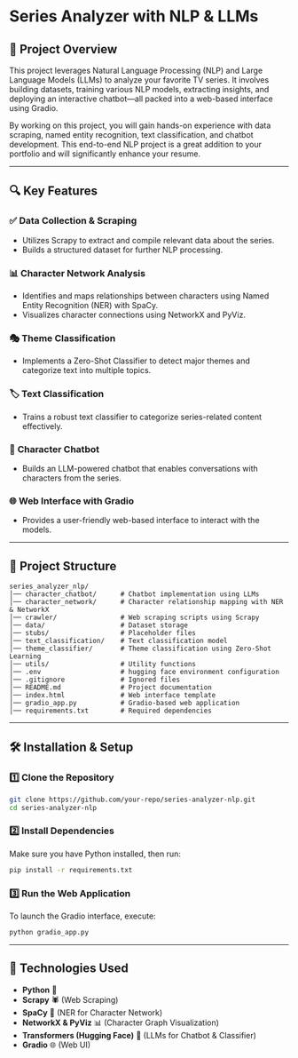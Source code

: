 # Series Analyzer with NLP & LLMs

## 🚀 Project Overview
This project leverages Natural Language Processing (NLP) and Large Language Models (LLMs) to analyze your favorite TV series. It involves building datasets, training various NLP models, extracting insights, and deploying an interactive chatbot—all packed into a web-based interface using Gradio.

By working on this project, you will gain hands-on experience with data scraping, named entity recognition, text classification, and chatbot development. This end-to-end NLP project is a great addition to your portfolio and will significantly enhance your resume.

---

## 🔍 Key Features
### ✅ **Data Collection & Scraping**
- Utilizes Scrapy to extract and compile relevant data about the series.
- Builds a structured dataset for further NLP processing.

### 📊 **Character Network Analysis**
- Identifies and maps relationships between characters using Named Entity Recognition (NER) with SpaCy.
- Visualizes character connections using NetworkX and PyViz.

### 🎭 **Theme Classification**
- Implements a Zero-Shot Classifier to detect major themes and categorize text into multiple topics.

### 🏷 **Text Classification**
- Trains a robust text classifier to categorize series-related content effectively.

### 💬 **Character Chatbot**
- Builds an LLM-powered chatbot that enables conversations with characters from the series.

### 🌐 **Web Interface with Gradio**
- Provides a user-friendly web-based interface to interact with the models.

---

## 📂 Project Structure
```
series_analyzer_nlp/
│── character_chatbot/      # Chatbot implementation using LLMs
│── character_network/      # Character relationship mapping with NER & NetworkX
│── crawler/                # Web scraping scripts using Scrapy
│── data/                   # Dataset storage
│── stubs/                  # Placeholder files
│── text_classification/    # Text classification model
│── theme_classifier/       # Theme classification using Zero-Shot Learning
│── utils/                  # Utility functions
│── .env                    # hugging face environment configuration
│── .gitignore              # Ignored files
│── README.md               # Project documentation
│── index.html              # Web interface template
│── gradio_app.py           # Gradio-based web application
│── requirements.txt        # Required dependencies
```

---

## 🛠 Installation & Setup
### 1️⃣ Clone the Repository
```bash
git clone https://github.com/your-repo/series-analyzer-nlp.git
cd series-analyzer-nlp
```

### 2️⃣ Install Dependencies
Make sure you have Python installed, then run:
```bash
pip install -r requirements.txt
```

### 3️⃣ Run the Web Application
To launch the Gradio interface, execute:
```bash
python gradio_app.py
```

---

## 🚀 Technologies Used
- **Python** 🐍
- **Scrapy** 🕷 (Web Scraping)
- **SpaCy** 🔎 (NER for Character Network)
- **NetworkX & PyViz** 📊 (Character Graph Visualization)
- **Transformers (Hugging Face)** 🤗 (LLMs for Chatbot & Classifier)
- **Gradio** 🌐 (Web UI)




